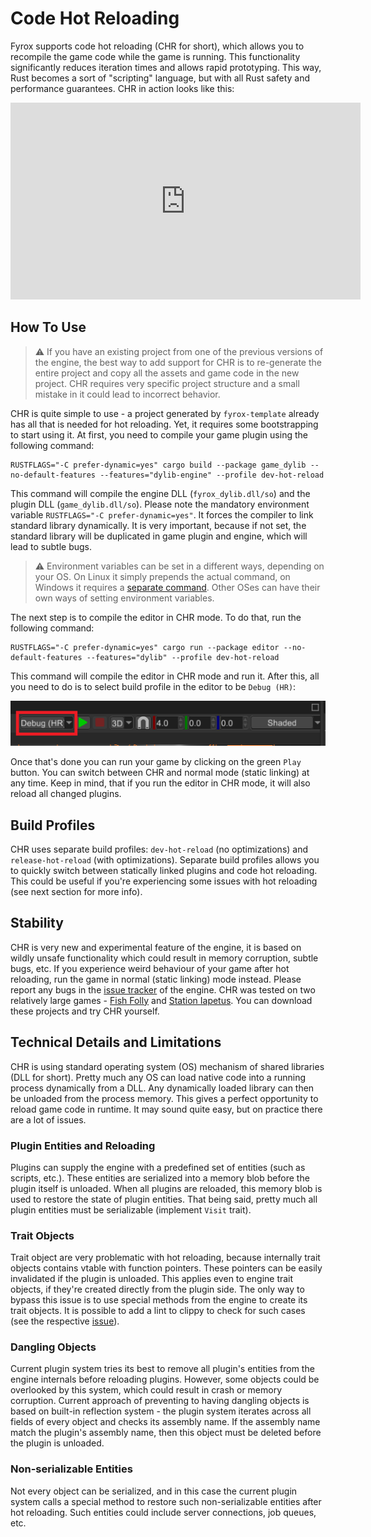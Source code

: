 # Code Hot Reloading

Fyrox supports code hot reloading (CHR for short), which allows you to recompile the game code while the game is running. 
This functionality significantly reduces iteration times and allows rapid prototyping. This way, Rust becomes a sort of 
"scripting" language, but with all Rust safety and performance guarantees. CHR in action looks like this:

<iframe width="560" height="315" src="https://www.youtube.com/embed/vq6P3Npydmw" title="YouTube video player" frameborder="0" allow="accelerometer; autoplay; clipboard-write; encrypted-media; gyroscope; picture-in-picture" allowfullscreen></iframe>

## How To Use

> ⚠️ If you have an existing project from one of the previous versions of the engine, the best way to add support for
> CHR is to re-generate the entire project and copy all the assets and game code in the new project. CHR requires very
> specific project structure and a small mistake in it could lead to incorrect behavior.

CHR is quite simple to use - a project generated by `fyrox-template` already has all that is needed for hot reloading.
Yet, it requires some bootstrapping to start using it. At first, you need to compile your game plugin using the following 
command:

```shell
RUSTFLAGS="-C prefer-dynamic=yes" cargo build --package game_dylib --no-default-features --features="dylib-engine" --profile dev-hot-reload
```

This command will compile the engine DLL (`fyrox_dylib.dll/so`) and the plugin DLL (`game_dylib.dll/so`). Please note the
mandatory environment variable `RUSTFLAGS="-C prefer-dynamic=yes"`. It forces the compiler to link standard library 
dynamically. It is very important, because if not set, the standard library will be duplicated in game plugin and engine,
which will lead to subtle bugs.

> ⚠️ Environment variables can be set in a different ways, depending on your OS. On Linux it simply prepends the actual
> command, on Windows it requires a [separate command](https://learn.microsoft.com/en-us/windows-server/administration/windows-commands/set_1#examples). 
> Other OSes can have their own ways of setting environment variables.

The next step is to compile the editor in CHR mode. To do that, run the following command:

```shell
RUSTFLAGS="-C prefer-dynamic=yes" cargo run --package editor --no-default-features --features="dylib" --profile dev-hot-reload
```

This command will compile the editor in CHR mode and run it. After this, all you need to do is to select build profile
in the editor to be `Debug (HR)`:

![img.png](build_profile.png)

Once that's done you can run your game by clicking on the green `Play` button. You can switch between CHR and normal mode
(static linking) at any time. Keep in mind, that if you run the editor in CHR mode, it will also reload all changed plugins.

## Build Profiles

CHR uses separate build profiles: `dev-hot-reload` (no optimizations) and `release-hot-reload` (with optimizations). 
Separate build profiles allows you to quickly switch between statically linked plugins and code hot reloading. This could
be useful if you're experiencing some issues with hot reloading (see next section for more info).

## Stability

CHR is very new and experimental feature of the engine, it is based on wildly unsafe functionality which could result
in memory corruption, subtle bugs, etc. If you experience weird behaviour of your game after hot reloading, run the
game in normal (static linking) mode instead. Please report any bugs in the [issue tracker](https://github.com/FyroxEngine/Fyrox/issues) 
of the engine. CHR was tested on two relatively large games - [Fish Folly](https://github.com/mrDIMAS/FishFolly) and 
[Station Iapetus](https://github.com/mrDIMAS/StationIapetus). You can download these projects and try CHR yourself.

## Technical Details and Limitations

CHR is using standard operating system (OS) mechanism of shared libraries (DLL for short). Pretty much any OS can load
native code into a running process dynamically from a DLL. Any dynamically loaded library can then be unloaded from the
process memory. This gives a perfect opportunity to reload game code in runtime. It may sound quite easy, but on practice
there are a lot of issues.

### Plugin Entities and Reloading

Plugins can supply the engine with a predefined set of entities (such as scripts, etc.). These entities are serialized into 
a memory blob before the plugin itself is unloaded. When all plugins are reloaded, this memory blob is used to restore
the state of plugin entities. That being said, pretty much all plugin entities must be serializable (implement `Visit` trait).

### Trait Objects

Trait object are very problematic with hot reloading, because internally trait objects contains vtable with function
pointers. These pointers can be easily invalidated if the plugin is unloaded. This applies even to engine trait objects,
if they're created directly from the plugin side. The only way to bypass this issue is to use special methods from the
engine to create its trait objects. It is possible to add a lint to clippy to check for such cases (see the respective 
[issue](https://github.com/rust-lang/rust-clippy/issues/12819)).

### Dangling Objects

Current plugin system tries its best to remove all plugin's entities from the engine internals before reloading plugins.
However, some objects could be overlooked by this system, which could result in crash or memory corruption. Current 
approach of preventing to having dangling objects is based on built-in reflection system - the plugin system iterates 
across all fields of every object and checks its assembly name. If the assembly name match the plugin's assembly name, 
then this object must be deleted before the plugin is unloaded. 

### Non-serializable Entities

Not every object can be serialized, and in this case the current plugin system calls a special method to restore such
non-serializable entities after hot reloading. Such entities could include server connections, job queues, etc.
